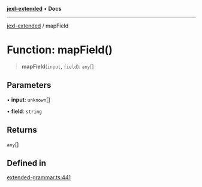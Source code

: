 [**jexl-extended**](../README.md) • **Docs**

***

[jexl-extended](../globals.md) / mapField

# Function: mapField()

> **mapField**(`input`, `field`): `any`[]

## Parameters

• **input**: `unknown`[]

• **field**: `string`

## Returns

`any`[]

## Defined in

[extended-grammar.ts:441](https://github.com/nikoraes/jexl-extended/blob/db8adde102268337995e72b2224f129152316ed5/src/extended-grammar.ts#L441)
